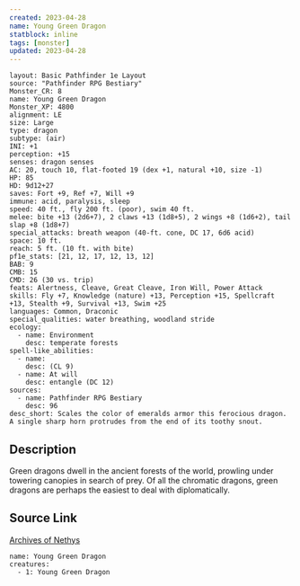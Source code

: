```yaml
---
created: 2023-04-28
name: Young Green Dragon
statblock: inline
tags: [monster]
updated: 2023-04-28
---
```

```statblock
layout: Basic Pathfinder 1e Layout
source: "Pathfinder RPG Bestiary"
Monster_CR: 8
name: Young Green Dragon
Monster_XP: 4800
alignment: LE
size: Large
type: dragon
subtype: (air)
INI: +1
perception: +15
senses: dragon senses
AC: 20, touch 10, flat-footed 19 (dex +1, natural +10, size -1)
HP: 85
HD: 9d12+27
saves: Fort +9, Ref +7, Will +9
immune: acid, paralysis, sleep
speed: 40 ft., fly 200 ft. (poor), swim 40 ft.
melee: bite +13 (2d6+7), 2 claws +13 (1d8+5), 2 wings +8 (1d6+2), tail slap +8 (1d8+7)
special_attacks: breath weapon (40-ft. cone, DC 17, 6d6 acid)
space: 10 ft.
reach: 5 ft. (10 ft. with bite)
pf1e_stats: [21, 12, 17, 12, 13, 12]
BAB: 9
CMB: 15
CMD: 26 (30 vs. trip)
feats: Alertness, Cleave, Great Cleave, Iron Will, Power Attack
skills: Fly +7, Knowledge (nature) +13, Perception +15, Spellcraft +13, Stealth +9, Survival +13, Swim +25
languages: Common, Draconic
special_qualities: water breathing, woodland stride
ecology:
  - name: Environment
    desc: temperate forests
spell-like_abilities:
  - name:
    desc: (CL 9)
  - name: At will
    desc: entangle (DC 12)
sources:
  - name: Pathfinder RPG Bestiary
    desc: 96
desc_short: Scales the color of emeralds armor this ferocious dragon. A single sharp horn protrudes from the end of its toothy snout.
```
## Description
Green dragons dwell in the ancient forests of the world, prowling under towering canopies in search of prey. Of all the chromatic dragons, green dragons are perhaps the easiest to deal with diplomatically.
## Source Link
[Archives of Nethys](https://aonprd.com/MonsterDisplay.aspx?ItemName=Young%20Green%20Dragon)
```encounter-table
name: Young Green Dragon
creatures:
  - 1: Young Green Dragon
```
